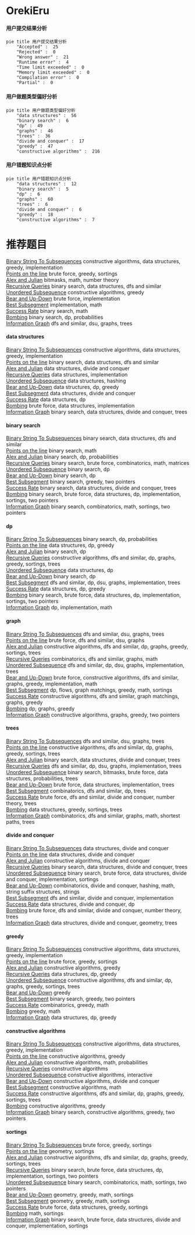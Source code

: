 # OrekiEru
<!-- tabs:start -->
#### **用户提交结果分析**

```mermaid
pie title 用户提交结果分析
    "Accepted" :  25
    "Rejected" :  0
    "Wrong answer" :  21
    "Runtime error" :  4
    "Time limit exceeded" :  0
    "Memory limit exceeded" :  0
    "Compilation error" :  0
    "Partial" :  0
```
#### **用户做题类型偏好分析**

```mermaid
pie title 用户做题类型偏好分析
    "data structures" :  56
    "binary search" :  6
    "dp" :  49
    "graphs" :  46
    "trees" :  36
    "divide and conquer" :  17
    "greedy" :  47
    "constructive algorithms" :  216
```
#### **用户错题知识点分析**

```mermaid
pie title 用户错题知识点分析
    "data structures" :  12
    "binary search" :  5
    "dp" :  6
    "graphs" :  60
    "trees" :  6
    "divide and conquer" :  6
    "greedy" :  18
    "constructive algorithms" :  7
```
<!-- tabs:end -->
# 推荐题目
[Binary String To Subsequences](http://codeforces.com/problemset/problem/1399/D)		constructive algorithms,
                        data structures,
                        greedy,
                        implementation		  
[Points on the line](http://codeforces.com/problemset/problem/940/A)		brute force,
                        greedy,
                        sortings		  
[Alex and Julian](http://codeforces.com/problemset/problem/1220/D)		bitmasks,
                        math,
                        number theory		  
[Recursive Queries](http://codeforces.com/problemset/problem/932/B)		binary search,
                        data structures,
                        dfs and similar		  
[Unordered Subsequence](http://codeforces.com/problemset/problem/27/C)		constructive algorithms,
                        greedy		  
[Bear and Up-Down](http://codeforces.com/problemset/problem/653/C)		brute force,
                        implementation		  
[Best Subsegment](http://codeforces.com/problemset/problem/1117/A)		implementation,
                        math		  
[Success Rate](https://codeforces.com/contest/807/problem/C)		binary search,
                        math		  
[Bombing](http://codeforces.com/problemset/problem/50/D)		binary search,
                        dp,
                        probabilities		  
[Information Graph](http://codeforces.com/problemset/problem/466/E)		dfs and similar,
                        dsu,
                        graphs,
                        trees		  
<!-- tabs:start -->
#### **data structures**
[Binary String To Subsequences](http://codeforces.com/problemset/problem/1399/D)		constructive algorithms,
                        data structures,
                        greedy,
                        implementation		  
[Points on the line](http://codeforces.com/problemset/problem/932/B)		binary search,
                        data structures,
                        dfs and similar		  
[Alex and Julian](http://codeforces.com/problemset/problem/480/E)		data structures,
                        divide and conquer		  
[Recursive Queries](http://codeforces.com/problemset/problem/18/C)		data structures,
                        implementation		  
[Unordered Subsequence](http://codeforces.com/problemset/problem/733/D)		data structures,
                        hashing		  
[Bear and Up-Down](http://codeforces.com/problemset/problem/1237/G)		data structures,
                        dp,
                        greedy		  
[Best Subsegment](http://codeforces.com/problemset/problem/549/F)		data structures,
                        divide and conquer		  
[Success Rate](http://codeforces.com/problemset/problem/311/B)		data structures,
                        dp		  
[Bombing](http://codeforces.com/problemset/problem/1200/A)		brute force,
                        data structures,
                        implementation		  
[Information Graph](http://codeforces.com/problemset/problem/150/E)		binary search,
                        data structures,
                        divide and conquer,
                        trees		  
#### **binary search**
[Binary String To Subsequences](http://codeforces.com/problemset/problem/932/B)		binary search,
                        data structures,
                        dfs and similar		  
[Points on the line](https://codeforces.com/contest/807/problem/C)		binary search,
                        math		  
[Alex and Julian](http://codeforces.com/problemset/problem/50/D)		binary search,
                        dp,
                        probabilities		  
[Recursive Queries](http://codeforces.com/problemset/problem/837/F)		binary search,
                        brute force,
                        combinatorics,
                        math,
                        matrices		  
[Unordered Subsequence](http://codeforces.com/problemset/problem/1279/F)		binary search,
                        dp		  
[Bear and Up-Down](https://codeforces.com/contest/1247/problem/E)		binary search,
                        dp		  
[Best Subsegment](https://codeforces.com/contest/957/problem/C)		binary search,
                        greedy,
                        two pointers		  
[Success Rate](http://codeforces.com/problemset/problem/150/E)		binary search,
                        data structures,
                        divide and conquer,
                        trees		  
[Bombing](http://codeforces.com/problemset/problem/1408/D)		binary search,
                        brute force,
                        data structures,
                        dp,
                        implementation,
                        sortings,
                        two pointers		  
[Information Graph](http://codeforces.com/problemset/problem/1462/E1)		binary search,
                        combinatorics,
                        math,
                        sortings,
                        two pointers		  
#### **dp**
[Binary String To Subsequences](http://codeforces.com/problemset/problem/50/D)		binary search,
                        dp,
                        probabilities		  
[Points on the line](http://codeforces.com/problemset/problem/1237/G)		data structures,
                        dp,
                        greedy		  
[Alex and Julian](http://codeforces.com/problemset/problem/1279/F)		binary search,
                        dp		  
[Recursive Queries](http://codeforces.com/problemset/problem/1056/D)		constructive algorithms,
                        dfs and similar,
                        dp,
                        graphs,
                        greedy,
                        sortings,
                        trees		  
[Unordered Subsequence](http://codeforces.com/problemset/problem/311/B)		data structures,
                        dp		  
[Bear and Up-Down](https://codeforces.com/contest/1247/problem/E)		binary search,
                        dp		  
[Best Subsegment](http://codeforces.com/problemset/problem/763/A)		dfs and similar,
                        dp,
                        dsu,
                        graphs,
                        implementation,
                        trees		  
[Success Rate](http://codeforces.com/problemset/problem/1313/C2)		data structures,
                        dp,
                        greedy		  
[Bombing](http://codeforces.com/problemset/problem/1408/D)		binary search,
                        brute force,
                        data structures,
                        dp,
                        implementation,
                        sortings,
                        two pointers		  
[Information Graph](http://codeforces.com/problemset/problem/1485/B)		dp,
                        implementation,
                        math		  
#### **graph**
[Binary String To Subsequences](http://codeforces.com/problemset/problem/466/E)		dfs and similar,
                        dsu,
                        graphs,
                        trees		  
[Points on the line](https://codeforces.com/contest/218/problem/C)		brute force,
                        dfs and similar,
                        dsu,
                        graphs		  
[Alex and Julian](http://codeforces.com/problemset/problem/1056/D)		constructive algorithms,
                        dfs and similar,
                        dp,
                        graphs,
                        greedy,
                        sortings,
                        trees		  
[Recursive Queries](http://codeforces.com/problemset/problem/557/D)		combinatorics,
                        dfs and similar,
                        graphs,
                        math		  
[Unordered Subsequence](http://codeforces.com/problemset/problem/763/A)		dfs and similar,
                        dp,
                        dsu,
                        graphs,
                        implementation,
                        trees		  
[Bear and Up-Down](http://codeforces.com/problemset/problem/1487/C)		brute force,
                        constructive algorithms,
                        dfs and similar,
                        graphs,
                        greedy,
                        implementation,
                        math		  
[Best Subsegment](http://codeforces.com/problemset/problem/1437/C)		dp,
                        flows,
                        graph matchings,
                        greedy,
                        math,
                        sortings		  
[Success Rate](http://codeforces.com/problemset/problem/1470/D)		constructive algorithms,
                        dfs and similar,
                        graph matchings,
                        graphs,
                        greedy		  
[Bombing](http://codeforces.com/problemset/problem/1476/C)		dp,
                        graphs,
                        greedy		  
[Information Graph](http://codeforces.com/problemset/problem/1304/D)		constructive algorithms,
                        graphs,
                        greedy,
                        two pointers		  
#### **trees**
[Binary String To Subsequences](http://codeforces.com/problemset/problem/466/E)		dfs and similar,
                        dsu,
                        graphs,
                        trees		  
[Points on the line](http://codeforces.com/problemset/problem/1056/D)		constructive algorithms,
                        dfs and similar,
                        dp,
                        graphs,
                        greedy,
                        sortings,
                        trees		  
[Alex and Julian](http://codeforces.com/problemset/problem/150/E)		binary search,
                        data structures,
                        divide and conquer,
                        trees		  
[Recursive Queries](http://codeforces.com/problemset/problem/763/A)		dfs and similar,
                        dp,
                        dsu,
                        graphs,
                        implementation,
                        trees		  
[Unordered Subsequence](http://codeforces.com/problemset/problem/1479/D)		binary search,
                        bitmasks,
                        brute force,
                        data structures,
                        probabilities,
                        trees		  
[Bear and Up-Down](http://codeforces.com/problemset/problem/1511/C)		brute force,
                        data structures,
                        implementation,
                        trees		  
[Best Subsegment](http://codeforces.com/problemset/problem/1499/F)		combinatorics,
                        dfs and similar,
                        dp,
                        trees		  
[Success Rate](http://codeforces.com/problemset/problem/1491/E)		brute force,
                        dfs and similar,
                        divide and conquer,
                        number theory,
                        trees		  
[Bombing](http://codeforces.com/problemset/problem/1466/D)		data structures,
                        greedy,
                        sortings,
                        trees		  
[Information Graph](http://codeforces.com/problemset/problem/1495/D)		combinatorics,
                        dfs and similar,
                        graphs,
                        math,
                        shortest paths,
                        trees		  
#### **divide and conquer**
[Binary String To Subsequences](http://codeforces.com/problemset/problem/480/E)		data structures,
                        divide and conquer		  
[Points on the line](http://codeforces.com/problemset/problem/549/F)		data structures,
                        divide and conquer		  
[Alex and Julian](http://codeforces.com/problemset/problem/873/D)		constructive algorithms,
                        divide and conquer		  
[Recursive Queries](http://codeforces.com/problemset/problem/150/E)		binary search,
                        data structures,
                        divide and conquer,
                        trees		  
[Unordered Subsequence](http://codeforces.com/problemset/problem/1461/D)		binary search,
                        brute force,
                        data structures,
                        divide and conquer,
                        implementation,
                        sortings		  
[Bear and Up-Down](http://codeforces.com/problemset/problem/1466/G)		combinatorics,
                        divide and conquer,
                        hashing,
                        math,
                        string suffix structures,
                        strings		  
[Best Subsegment](http://codeforces.com/problemset/problem/1490/D)		dfs and similar,
                        divide and conquer,
                        implementation		  
[Success Rate](https://codeforces.com/contest/1483/problem/C)		data structures,
                        divide and conquer,
                        dp		  
[Bombing](http://codeforces.com/problemset/problem/1491/E)		brute force,
                        dfs and similar,
                        divide and conquer,
                        number theory,
                        trees		  
[Information Graph](http://codeforces.com/problemset/problem/1303/G)		data structures,
                        divide and conquer,
                        geometry,
                        trees		  
#### **greedy**
[Binary String To Subsequences](http://codeforces.com/problemset/problem/1399/D)		constructive algorithms,
                        data structures,
                        greedy,
                        implementation		  
[Points on the line](http://codeforces.com/problemset/problem/940/A)		brute force,
                        greedy,
                        sortings		  
[Alex and Julian](http://codeforces.com/problemset/problem/27/C)		constructive algorithms,
                        greedy		  
[Recursive Queries](http://codeforces.com/problemset/problem/1237/G)		data structures,
                        dp,
                        greedy		  
[Unordered Subsequence](http://codeforces.com/problemset/problem/1056/D)		constructive algorithms,
                        dfs and similar,
                        dp,
                        graphs,
                        greedy,
                        sortings,
                        trees		  
[Bear and Up-Down](http://codeforces.com/problemset/problem/3/D)		greedy		  
[Best Subsegment](https://codeforces.com/contest/957/problem/C)		binary search,
                        greedy,
                        two pointers		  
[Success Rate](http://codeforces.com/problemset/problem/1293/B)		combinatorics,
                        greedy,
                        math		  
[Bombing](http://codeforces.com/problemset/problem/1278/B)		greedy,
                        math		  
[Information Graph](http://codeforces.com/problemset/problem/1313/C2)		data structures,
                        dp,
                        greedy		  
#### **constructive algorithms**
[Binary String To Subsequences](http://codeforces.com/problemset/problem/1399/D)		constructive algorithms,
                        data structures,
                        greedy,
                        implementation		  
[Points on the line](http://codeforces.com/problemset/problem/27/C)		constructive algorithms,
                        greedy		  
[Alex and Julian](http://codeforces.com/problemset/problem/417/E)		constructive algorithms,
                        math,
                        probabilities		  
[Recursive Queries](http://codeforces.com/problemset/problem/1028/E)		constructive algorithms		  
[Unordered Subsequence](http://codeforces.com/problemset/problem/1336/D)		constructive algorithms,
                        interactive		  
[Bear and Up-Down](http://codeforces.com/problemset/problem/873/D)		constructive algorithms,
                        divide and conquer		  
[Best Subsegment](https://codeforces.com/contest/287/problem/C)		constructive algorithms,
                        math		  
[Success Rate](http://codeforces.com/problemset/problem/1056/D)		constructive algorithms,
                        dfs and similar,
                        dp,
                        graphs,
                        greedy,
                        sortings,
                        trees		  
[Bombing](http://codeforces.com/problemset/problem/1493/A)		constructive algorithms,
                        greedy		  
[Information Graph](http://codeforces.com/problemset/problem/1463/D)		binary search,
                        constructive algorithms,
                        greedy,
                        two pointers		  
#### **sortings**
[Binary String To Subsequences](http://codeforces.com/problemset/problem/940/A)		brute force,
                        greedy,
                        sortings		  
[Points on the line](http://codeforces.com/problemset/problem/681/E)		geometry,
                        sortings		  
[Alex and Julian](http://codeforces.com/problemset/problem/1056/D)		constructive algorithms,
                        dfs and similar,
                        dp,
                        graphs,
                        greedy,
                        sortings,
                        trees		  
[Recursive Queries](http://codeforces.com/problemset/problem/1408/D)		binary search,
                        brute force,
                        data structures,
                        dp,
                        implementation,
                        sortings,
                        two pointers		  
[Unordered Subsequence](http://codeforces.com/problemset/problem/1462/E1)		binary search,
                        combinatorics,
                        math,
                        sortings,
                        two pointers		  
[Bear and Up-Down](https://codeforces.com/contest/1496/problem/C)		geometry,
                        greedy,
                        math,
                        sortings		  
[Best Subsegment](http://codeforces.com/problemset/problem/1495/A)		geometry,
                        greedy,
                        math,
                        sortings		  
[Success Rate](http://codeforces.com/problemset/problem/1497/A)		brute force,
                        data structures,
                        greedy,
                        sortings		  
[Bombing](http://codeforces.com/problemset/problem/1427/A)		math,
                        sortings		  
[Information Graph](http://codeforces.com/problemset/problem/1461/D)		binary search,
                        brute force,
                        data structures,
                        divide and conquer,
                        implementation,
                        sortings		  
<!-- tabs:end -->
